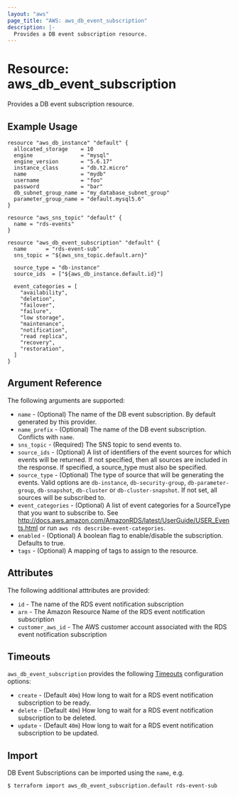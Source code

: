 ```yaml
---
layout: "aws"
page_title: "AWS: aws_db_event_subscription"
description: |-
  Provides a DB event subscription resource.
---
```


# Resource: aws_db_event_subscription

Provides a DB event subscription resource.

## Example Usage

```hcl
resource "aws_db_instance" "default" {
  allocated_storage    = 10
  engine               = "mysql"
  engine_version       = "5.6.17"
  instance_class       = "db.t2.micro"
  name                 = "mydb"
  username             = "foo"
  password             = "bar"
  db_subnet_group_name = "my_database_subnet_group"
  parameter_group_name = "default.mysql5.6"
}

resource "aws_sns_topic" "default" {
  name = "rds-events"
}

resource "aws_db_event_subscription" "default" {
  name      = "rds-event-sub"
  sns_topic = "${aws_sns_topic.default.arn}"

  source_type = "db-instance"
  source_ids  = ["${aws_db_instance.default.id}"]

  event_categories = [
    "availability",
    "deletion",
    "failover",
    "failure",
    "low storage",
    "maintenance",
    "notification",
    "read replica",
    "recovery",
    "restoration",
  ]
}
```

## Argument Reference

The following arguments are supported:

* `name` - (Optional) The name of the DB event subscription. By default generated by this provider.
* `name_prefix` - (Optional) The name of the DB event subscription. Conflicts with `name`.
* `sns_topic` - (Required) The SNS topic to send events to.
* `source_ids` - (Optional) A list of identifiers of the event sources for which events will be returned. If not specified, then all sources are included in the response. If specified, a source_type must also be specified.
* `source_type` - (Optional) The type of source that will be generating the events. Valid options are `db-instance`, `db-security-group`, `db-parameter-group`, `db-snapshot`, `db-cluster` or `db-cluster-snapshot`. If not set, all sources will be subscribed to.
* `event_categories` - (Optional) A list of event categories for a SourceType that you want to subscribe to. See http://docs.aws.amazon.com/AmazonRDS/latest/UserGuide/USER_Events.html or run `aws rds describe-event-categories`.
* `enabled` - (Optional) A boolean flag to enable/disable the subscription. Defaults to true.
* `tags` - (Optional) A mapping of tags to assign to the resource.

## Attributes

The following additional atttributes are provided:

* `id` - The name of the RDS event notification subscription
* `arn` - The Amazon Resource Name of the RDS event notification subscription
* `customer_aws_id` - The AWS customer account associated with the RDS event notification subscription

## Timeouts

`aws_db_event_subscription` provides the following [Timeouts](/docs/configuration/resources.html#timeouts)
configuration options:

- `create` - (Default `40m`) How long to wait for a RDS event notification subscription to be ready.
- `delete` - (Default `40m`) How long to wait for a RDS event notification subscription to be deleted.
- `update` - (Default `40m`) How long to wait for a RDS event notification subscription to be updated.

## Import

DB Event Subscriptions can be imported using the `name`, e.g.

```
$ terraform import aws_db_event_subscription.default rds-event-sub
```
